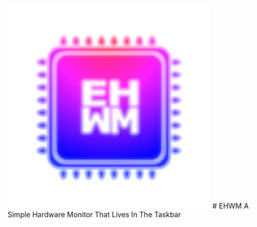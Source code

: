 <img src="https://raw.githubusercontent.com/Kwexy/EHWM/main/graphics/AppIcon.png" width="400">
# EHWM
A Simple Hardware Monitor That Lives In The Taskbar
